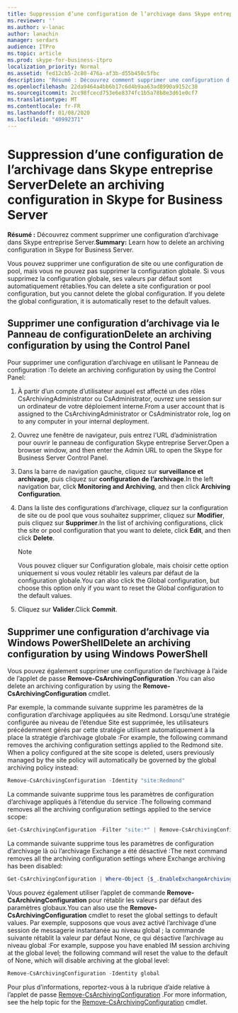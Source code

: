 ```yaml
---
title: Suppression d’une configuration de l’archivage dans Skype entreprise Server
ms.reviewer: ''
ms.author: v-lanac
author: lanachin
manager: serdars
audience: ITPro
ms.topic: article
ms.prod: skype-for-business-itpro
localization_priority: Normal
ms.assetid: fed12cb5-2c80-476a-af3b-d55b450c5fbc
description: 'Résumé : Découvrez comment supprimer une configuration d’archivage dans Skype entreprise Server.'
ms.openlocfilehash: 22da9464a4bb6b17c6d4b9aa63ad8990a9152c38
ms.sourcegitcommit: 2cc98fcecd753e6e8374fc1b5a78b8e3d61e0cf7
ms.translationtype: MT
ms.contentlocale: fr-FR
ms.lasthandoff: 01/08/2020
ms.locfileid: "40992371"
---
```

# <a name="delete-an-archiving-configuration-in-skype-for-business-server"></a><span data-ttu-id="8b213-103">Suppression d’une configuration de l’archivage dans Skype entreprise Server</span><span class="sxs-lookup"><span data-stu-id="8b213-103">Delete an archiving configuration in Skype for Business Server</span></span>

<span data-ttu-id="8b213-104">**Résumé :** Découvrez comment supprimer une configuration d’archivage dans Skype entreprise Server.</span><span class="sxs-lookup"><span data-stu-id="8b213-104">**Summary:** Learn how to delete an archiving configuration in Skype for Business Server.</span></span>
  
<span data-ttu-id="8b213-p101">Vous pouvez supprimer une configuration de site ou une configuration de pool, mais vous ne pouvez pas supprimer la configuration globale. Si vous supprimez la configuration globale, ses valeurs par défaut sont automatiquement rétablies.</span><span class="sxs-lookup"><span data-stu-id="8b213-p101">You can delete a site configuration or pool configuration, but you cannot delete the global configuration. If you delete the global configuration, it is automatically reset to the default values.</span></span>
  
## <a name="delete-an-archiving-configuration-by-using-the-control-panel"></a><span data-ttu-id="8b213-107">Supprimer une configuration d’archivage via le Panneau de configuration</span><span class="sxs-lookup"><span data-stu-id="8b213-107">Delete an archiving configuration by using the Control Panel</span></span>

<span data-ttu-id="8b213-108">Pour supprimer une configuration d’archivage en utilisant le Panneau de configuration :</span><span class="sxs-lookup"><span data-stu-id="8b213-108">To delete an archiving configuration by using the Control Panel:</span></span>
  
1. <span data-ttu-id="8b213-109">À partir d’un compte d’utilisateur auquel est affecté un des rôles CsArchivingAdministrator ou CsAdministrator, ouvrez une session sur un ordinateur de votre déploiement interne.</span><span class="sxs-lookup"><span data-stu-id="8b213-109">From a user account that is assigned to the CsArchivingAdministrator or CsAdministrator role, log on to any computer in your internal deployment.</span></span> 
    
2. <span data-ttu-id="8b213-110">Ouvrez une fenêtre de navigateur, puis entrez l’URL d’administration pour ouvrir le panneau de configuration Skype entreprise Server.</span><span class="sxs-lookup"><span data-stu-id="8b213-110">Open a browser window, and then enter the Admin URL to open the Skype for Business Server Control Panel.</span></span> 
    
3. <span data-ttu-id="8b213-111">Dans la barre de navigation gauche, cliquez sur **surveillance et archivage**, puis cliquez sur **configuration de l’archivage**.</span><span class="sxs-lookup"><span data-stu-id="8b213-111">In the left navigation bar, click **Monitoring and Archiving**, and then click **Archiving Configuration**.</span></span>
    
4. <span data-ttu-id="8b213-112">Dans la liste des configurations d’archivage, cliquez sur la configuration de site ou de pool que vous souhaitez supprimer, cliquez sur **Modifier**, puis cliquez sur **Supprimer**.</span><span class="sxs-lookup"><span data-stu-id="8b213-112">In the list of archiving configurations, click the site or pool configuration that you want to delete, click **Edit**, and then click **Delete**.</span></span>
    
    > [!NOTE]
    > <span data-ttu-id="8b213-113">Vous pouvez cliquer sur Configuration globale, mais choisir cette option uniquement si vous voulez rétablir les valeurs par défaut de la configuration globale.</span><span class="sxs-lookup"><span data-stu-id="8b213-113">You can also click the Global configuration, but choose this option only if you want to reset the Global configuration to the default values.</span></span> 
  
5. <span data-ttu-id="8b213-114">Cliquez sur **Valider**.</span><span class="sxs-lookup"><span data-stu-id="8b213-114">Click **Commit**.</span></span>
    
## <a name="delete-an-archiving-configuration-by-using-windows-powershell"></a><span data-ttu-id="8b213-115">Supprimer une configuration d’archivage via Windows PowerShell</span><span class="sxs-lookup"><span data-stu-id="8b213-115">Delete an archiving configuration by using Windows PowerShell</span></span>

<span data-ttu-id="8b213-116">Vous pouvez également supprimer une configuration de l’archivage à l’aide de l’applet de passe **Remove-CsArchivingConfiguration** .</span><span class="sxs-lookup"><span data-stu-id="8b213-116">You can also delete an archiving configuration by using the **Remove-CsArchivingConfiguration** cmdlet.</span></span>
  
<span data-ttu-id="8b213-p102">Par exemple, la commande suivante supprime les paramètres de la configuration d’archivage appliquées au site Redmond. Lorsqu’une stratégie configurée au niveau de l’étendue Site est supprimée, les utilisateurs précédemment gérés par cette stratégie utilisent automatiquement à la place la stratégie d’archivage globale :</span><span class="sxs-lookup"><span data-stu-id="8b213-p102">For example, the following command removes the archiving configuration settings applied to the Redmond site. When a policy configured at the site scope is deleted, users previously managed by the site policy will automatically be governed by the global archiving policy instead:</span></span>
  
```PowerShell
Remove-CsArchivingConfiguration -Identity "site:Redmond"
```

<span data-ttu-id="8b213-119">La commande suivante supprime tous les paramètres de configuration d’archivage appliqués à l’étendue du service :</span><span class="sxs-lookup"><span data-stu-id="8b213-119">The following command removes all the archiving configuration settings applied to the service scope:</span></span>
  
```PowerShell
Get-CsArchivingConfiguration -Filter "site:*" | Remove-CsArchivingConfiguration
```

<span data-ttu-id="8b213-120">La commande suivante supprime tous les paramètres de configuration d’archivage là où l’archivage Exchange a été désactivé :</span><span class="sxs-lookup"><span data-stu-id="8b213-120">The next command removes all the archiving configuration settings where Exchange archiving has been disabled:</span></span>
  
```PowerShell
Get-CsArchivingConfiguration | Where-Object {$_.EnableExchangeArchiving -eq $False} | Remove-CsArchivingConfiguration
```

<span data-ttu-id="8b213-121">Vous pouvez également utiliser l’applet de commande **Remove-CsArchivingConfiguration** pour rétablir les valeurs par défaut des paramètres globaux.</span><span class="sxs-lookup"><span data-stu-id="8b213-121">You can also use the **Remove-CsArchivingConfiguration** cmdlet to reset the global settings to default values.</span></span> <span data-ttu-id="8b213-122">Par exemple, supposons que vous avez activé l’archivage d’une session de messagerie instantanée au niveau global ; la commande suivante rétablit la valeur par défaut None, ce qui désactive l’archivage au niveau global :</span><span class="sxs-lookup"><span data-stu-id="8b213-122">For example, suppose you have enabled IM session archiving at the global level; the following command will reset the value to the default of None, which will disable archiving at the global level:</span></span>
  
```PowerShell
Remove-CsArchivingConfiguration -Identity global
```

<span data-ttu-id="8b213-123">Pour plus d’informations, reportez-vous à la rubrique d’aide relative à l’applet de passe [Remove-CsArchivingConfiguration](https://docs.microsoft.com/powershell/module/skype/remove-csarchivingconfiguration?view=skype-ps) .</span><span class="sxs-lookup"><span data-stu-id="8b213-123">For more information, see the help topic for the [Remove-CsArchivingConfiguration](https://docs.microsoft.com/powershell/module/skype/remove-csarchivingconfiguration?view=skype-ps) cmdlet.</span></span>

